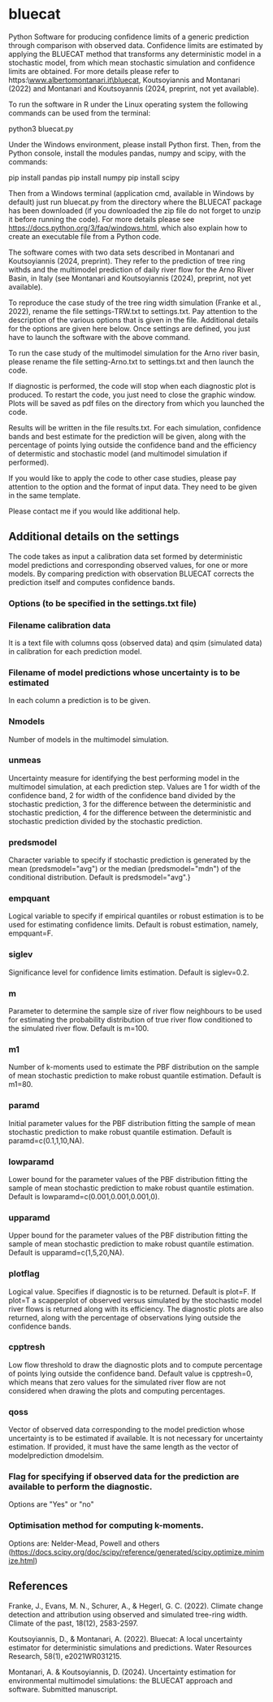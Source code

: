 # bluecat
Python Software for producing confidence limits of a generic prediction through comparison with observed data. Confidence limits are estimated by applying the BLUECAT method that transforms any deterministic model in a stochastic model, from which mean stochastic simulation and confidence limits are obtained.
For more details please refer to https:\\www.albertomontanari.it\bluecat, Koutsoyiannis and Montanari (2022) and Montanari and Koutsoyannis (2024, preprint, not yet available).

To run the software in R under the Linux operating system the following commands can be used from the terminal:

python3 bluecat.py

Under the Windows environment, please install Python first. Then, from the Python console, install the modules pandas, numpy and scipy, with the commands:

pip install pandas
pip install numpy
pip install scipy

Then from a Windows terminal (application cmd, available in Windows by default) just run bluecat.py from the directory where the BLUECAT package has been downloaded (if you downloaded the zip file do not forget to unzip it before running the code). For more details please see https://docs.python.org/3/faq/windows.html, which also explain how to create an executable file from a Python code.

The software comes with two data sets described in Montanari and Koutsoyiannis (2024, preprint). They refer to the prediction of tree ring withds and the multimodel prediction of daily river flow for the Arno River Basin, in Italy (see Montanari and Koutsoyiannis (2024), preprint, not yet available).

To reproduce the case study of the tree ring width simulation (Franke et al., 2022), rename the file settings-TRW.txt to settings.txt. Pay attention to the description of the various options that is given in the file. Additional details for the options are given here below. Once settings are defined, you just have to launch the software with the above command.

To run the case study of the multimodel simulation for the Arno river basin, please rename the file setting-Arno.txt to settings.txt and then launch the code.

If diagnostic is performed, the code will stop when each diagnostic plot is produced. To restart the code, you just need to close the graphic window. Plots will be saved as pdf files on the directory from which you launched the code.

Results will be written in the file results.txt. For each simulation, confidence bands and best estimate for the prediction will be given, along with the percentage of points lying outside the confidence band and the efficiency of determistic and stochastic model (and multimodel simulation if performed).

If you would like to apply the code to other case studies, please pay attention to the option and the format of input data. They need to be given in the same template.

Please contact me if you would like additional help.

## Additional details on the settings

The code takes as input a calibration data set formed by deterministic model predictions and corresponding observed values, for one or more models. By comparing prediction with observation BLUECAT corrects the prediction itself and computes confidence bands.

### Options (to be specified in the settings.txt file)

### Filename calibration data
It is a text file with columns qoss (observed data) and qsim (simulated data) in calibration for each prediction model.

### Filename of model predictions whose uncertainty is to be estimated
In each column a prediction is to be given.

### Nmodels
Number of models in the multimodel simulation.

### unmeas
Uncertainty measure for identifying the best performing model in the multimodel simulation, at each prediction step. Values are 1 for width of the confidence band, 2 for width of the confidence band divided by the stochastic prediction, 3 for the difference between the deterministic and stochastic prediction, 4 for the difference between the deterministic and stochastic prediction divided by the stochastic prediction.

### predsmodel
Character variable to specify if stochastic prediction is generated by the mean (predsmodel="avg") or the median (predsmodel="mdn") of the conditional distribution. Default is predsmodel="avg".}

### empquant
Logical variable to specify if empirical quantiles or robust estimation is to be used for estimating confidence limits. Default is robust estimation, namely, empquant=F.

### siglev
Significance level for confidence limits estimation. Default is siglev=0.2.

### m
Parameter to determine the sample size of river flow neighbours to be used for estimating the probability distribution of true river flow conditioned to the simulated river flow. Default is m=100.

### m1
Number of k-moments used to estimate the PBF distribution on the sample of mean stochastic prediction to make robust quantile estimation. Default is m1=80.

### paramd
Initial parameter values for the PBF distribution fitting the sample of mean stochastic prediction to make robust quantile estimation. Default is paramd=c(0.1,1,10,NA).

### lowparamd
Lower bound for the parameter values of the PBF distribution fitting the sample of mean stochastic prediction to make robust quantile estimation. Default is lowparamd=c(0.001,0.001,0.001,0).

### upparamd
Upper bound for the parameter values of the PBF distribution fitting the sample of mean stochastic prediction to make robust quantile estimation. Default is upparamd=c(1,5,20,NA).

### plotflag

Logical value. Specifies if diagnostic is to be returned. Default is plot=F. If plot=T a scapperplot of observed versus simulated by the stochastic model river flows is returned along with its efficiency. The diagnostic plots are also returned, along with the percentage of observations lying outside the confidence bands.

### cpptresh
Low flow threshold to draw the diagnostic plots and to compute percentage of points lying outside the confidence band. Default value is cpptresh=0, which means that zero values for the simulated river flow are not considered when drawing the plots and computing percentages.

### qoss
Vector of observed data corresponding to the model prediction whose uncertainty is to be estimated if available. It is not necessary for uncertainty estimation. If provided, it must have the same length as the vector of modelprediction dmodelsim.

### Flag for specifying if observed data for the prediction are available to perform the diagnostic.
Options are "Yes" or "no"

### Optimisation method for computing k-moments.
Options are: Nelder-Mead, Powell and others (https://docs.scipy.org/doc/scipy/reference/generated/scipy.optimize.minimize.html)


## References

Franke, J., Evans, M. N., Schurer, A., & Hegerl, G. C. (2022). Climate change detection and attribution using observed and simulated tree-ring width. Climate of the past, 18(12), 2583-2597.

Koutsoyiannis, D., & Montanari, A. (2022). Bluecat: A local uncertainty estimator for deterministic simulations and predictions. Water Resources Research, 58(1), e2021WR031215.

Montanari, A. & Koutsoyiannis, D. (2024). Uncertainty estimation for environmental multimodel simulations: the BLUECAT approach and software. Submitted manuscript.
